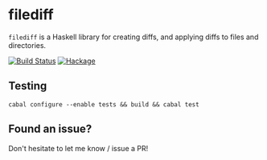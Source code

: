 # filediff

`filediff` is a Haskell library for creating diffs, and applying diffs to files and directories.

[![Build Status](https://travis-ci.org/bgwines/filediff.svg?branch=master)](https://travis-ci.org/bgwines/filediff) [![Hackage](https://img.shields.io/hackage/v/filediff.svg)](https://hackage.haskell.org/package/filediff)

## Testing

    cabal configure --enable tests && build && cabal test

## Found an issue?

Don't hesitate to let me know / issue a PR!

